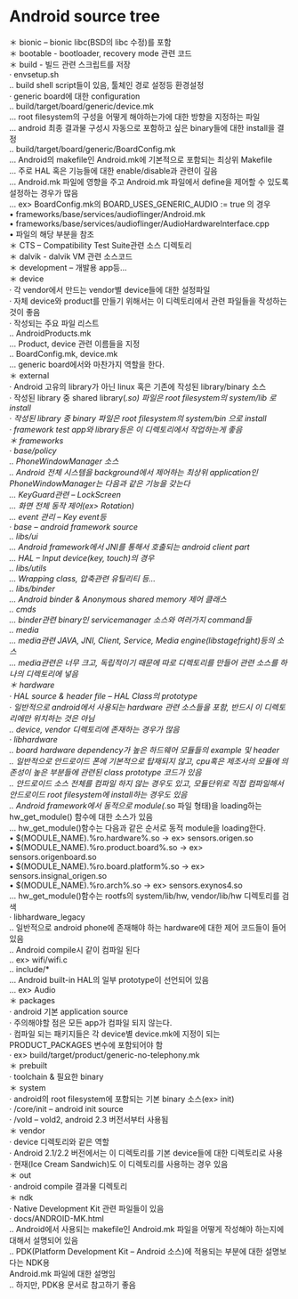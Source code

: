 
Android source tree
=====
＊ bionic – bionic libc(BSD의 libc 수정)를 포함  
＊ bootable - bootloader, recovery mode 관련 코드  
＊ build - 빌드 관련 스크립트를 저장  
 · envsetup.sh  
  ‥ build shell script들이 있음, 툴체인 경로 설정등 환경설정  
 · generic board에 대한 configuration  
  ‥ build/target/board/generic/device.mk  
   … root filesystem의 구성을 어떻게 해야하는가에 대한 방향을 지정하는 파일  
   … android 최종 결과물 구성시 자동으로 포함하고 싶은 binary들에 대한 install을 결정  
  ‥ build/target/board/generic/BoardConfig.mk  
   … Android의 makefile인 Android.mk에 기본적으로 포함되는 최상위 Makefile  
   … 주로 HAL 혹은 기능들에 대한 enable/disable과 관련이 깊음  
   … Android.mk 파일에 영향을 주고 Android.mk 파일에서 define을 제어할 수 있도록 설정하는 경우가 많음  
   … ex> BoardConfig.mk의 BOARD_USES_GENERIC_AUDIO := true 의 경우  
• frameworks/base/services/audioflinger/Android.mk  
• frameworks/base/services/audioflinger/AudioHardwareInterface.cpp  
• 파일의 해당 부분을 참조  
＊ CTS – Compatibility Test Suite관련 소스 디렉토리  
＊ dalvik - dalvik VM 관련 소스코드  
＊ development – 개발용 app등…  
＊ device  
· 각 vendor에서 만드는 vendor별 device들에 대한 설정파일  
· 자체 device와 product를 만들기 위해서는 이 디렉토리에서 관련 파일들을 작성하는 것이 좋음  
· 작성되는 주요 파일 리스트  
‥ AndroidProducts.mk  
… Product, device 관련 이름들을 지정  
‥ BoardConfig.mk, device.mk  
… generic board에서와 마찬가지 역할을 한다.  
＊ external  
· Android 고유의 library가 아닌 linux 혹은 기존에 작성된 library/binary 소스  
· 작성된 library 중 shared library(*.so) 파일은 root filesystem의 system/lib 로 install  
· 작성된 library 중 binary 파일은 root filesystem의 system/bin 으로 install  
· framework test app와 library등은 이 디렉토리에서 작업하는게 좋음  
＊ frameworks  
· base/policy  
‥ PhoneWindowManager 소스  
‥ Android 전체 시스템을 background에서 제어하는 최상위 application인 PhoneWindowManager는 다음과 같은 기능을 갖는다  
… KeyGuard관련 – LockScreen  
… 화면 전체 동작 제어(ex> Rotation)  
… event 관리 – Key event등  
· base – android framework source  
‥ libs/ui  
… Android framework에서 JNI를 통해서 호출되는 android client part  
… HAL – Input device(key, touch)의 경우  
‥ libs/utils  
… Wrapping class, 압축관련 유틸리티 등…  
‥ libs/binder  
… Android binder & Anonymous shared memory 제어 클래스  
‥ cmds  
… binder관련 binary인 servicemanager 소스와 여러가지 command들  
‥ media  
… media관련 JAVA, JNI, Client, Service, Media engine(libstagefright)등의 소스  
… media관련은 너무 크고, 독립적이기 때문에 따로 디렉토리를 만들어 관련 소스를 하나의 디렉토리에 넣음  
＊ hardware  
· HAL source & header file – HAL Class의 prototype  
· 일반적으로 android에서 사용되는 hardware 관련 소스들을 포함, 반드시 이 디렉토리에만 위치하는 것은 아님  
‥ device, vendor 디렉토리에 존재하는 경우가 많음  
· libhardware  
‥ board hardware dependency가 높은 하드웨어 모듈들의 example 및 header  
‥ 일반적으로 안드로이드 폰에 기본적으로 탑재되지 않고, cpu혹은 제조사의 모듈에 의존성이 높은 부분들에 관련된 class prototype 코드가 있음  
‥ 안드로이드 소스 전체를 컴파일 하지 않는 경우도 있고, 모듈단위로 직접 컴파일해서 안드로이드 root filesystem에 install하는 경우도 있음  
‥ Android framework에서 동적으로 module(*.so 파일 형태)을 loading하는 hw_get_module() 함수에 대한 소스가 있음  
… hw_get_module()함수는 다음과 같은 순서로 동적 module을 loading한다.  
• $(MODULE_NAME).%ro.hardware%.so -> ex> sensors.origen.so  
• $(MODULE_NAME).%ro.product.board%.so -> ex> sensors.origenboard.so  
• $(MODULE_NAME).%ro.board.platform%.so -> ex> sensors.insignal_origen.so  
• $(MODULE_NAME).%ro.arch%.so -> ex> sensors.exynos4.so  
… hw_get_module()함수는 rootfs의 system/lib/hw, vendor/lib/hw 디렉토리를 검색  
· libhardware_legacy  
‥ 일반적으로 android phone에 존재해야 하는 hardware에 대한 제어 코드들이 들어 있음  
‥ Android compile시 같이 컴파일 된다  
‥ ex> wifi/wifi.c  
‥ include/*  
… Android built-in HAL의 일부 prototype이 선언되어 있음  
… ex> Audio  
＊ packages  
· android 기본 application source  
· 주의해야할 점은 모든 app가 컴파일 되지 않는다.  
· 컴파일 되는 패키지들은 각 device별 device.mk에 지정이 되는 PRODUCT_PACKAGES 변수에 포함되어야 함  
· ex> build/target/product/generic-no-telephony.mk  
＊ prebuilt  
· toolchain & 필요한 binary  
＊ system  
· android의 root filesystem에 포함되는 기본 binary 소스(ex> init)  
· /core/init – android init source  
· /vold – vold2, android 2.3 버전서부터 사용됨  
＊ vendor  
· device 디렉토리와 같은 역할  
· Android 2.1/2.2 버전에서는 이 디렉토리를 기본 device들에 대한 디렉토리로 사용  
· 현재(Ice Cream Sandwich)도 이 디렉토리를 사용하는 경우 있음  
＊ out  
· android compile 결과물 디렉토리  
＊ ndk  
· Native Development Kit 관련 파일들이 있음  
· docs/ANDROID-MK.html  
‥ Android에서 사용되는 makefile인 Android.mk 파일을 어떻게 작성해야 하는지에 대해서 설명되어 있음  
‥ PDK(Platform Development Kit – Android 소스)에 적용되는 부분에 대한 설명보다는 NDK용  
Android.mk 파일에 대한 설명임  
‥ 하지만, PDK용 문서로 참고하기 좋음  
